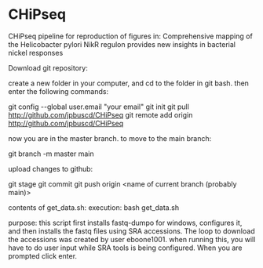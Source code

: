 # CHiPseq
CHiPseq pipeline for reproduction of figures in:  Comprehensive mapping of the Helicobacter pylori NikR regulon provides new insights in bacterial nickel responses

Download git repository:

create a new folder in your computer, and cd to the folder in git bash. then enter the following commands:

git config --global user.email "your email"
git init
git pull http://github.com/jpbuscd/CHiPseq
git remote add origin http://github.com/jpbuscd/CHiPseq

now you are in the master branch. to move to the main branch:

git branch -m master main

upload changes to github:

git stage <changed files>
git commit
git push origin <name of current branch (probably main)>

contents of get_data.sh:
execution:
bash get_data.sh

purpose:
this script first installs fastq-dumpo for windows, configures it, and then installs the fastq files using SRA accessions. The loop to download the accessions was created by user eboone1001. when running this, you will have to do user input while SRA tools is being configured. When you are prompted click enter.
